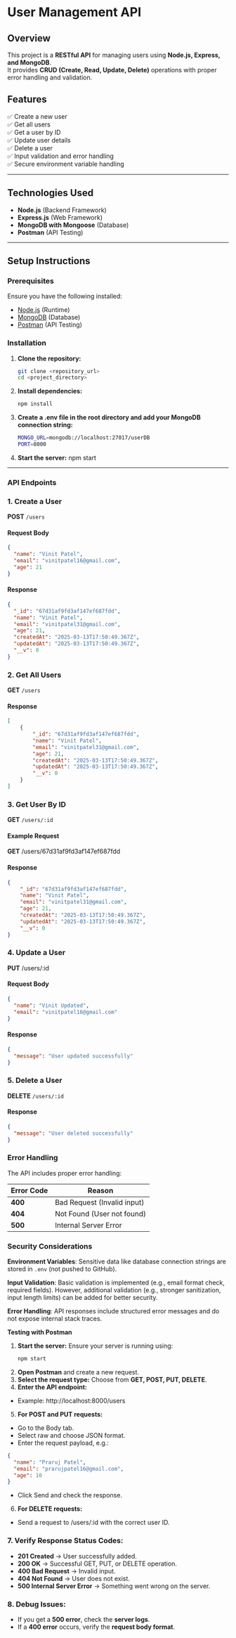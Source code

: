 # User Management API

## Overview

This project is a **RESTful API** for managing users using **Node.js, Express, and MongoDB**.  
It provides **CRUD (Create, Read, Update, Delete)** operations with proper error handling and validation.

## Features

✅ Create a new user  
✅ Get all users  
✅ Get a user by ID  
✅ Update user details  
✅ Delete a user  
✅ Input validation and error handling  
✅ Secure environment variable handling  

---

## Technologies Used

- **Node.js** (Backend Framework)
- **Express.js** (Web Framework)
- **MongoDB with Mongoose** (Database)
- **Postman** (API Testing)

---

## **Setup Instructions**

### **Prerequisites**
Ensure you have the following installed:

- [Node.js](https://nodejs.org/) (Runtime)
- [MongoDB](https://www.mongodb.com/) (Database)
- [Postman](https://www.postman.com/) (API Testing)

### **Installation**
1. **Clone the repository:**
   ```sh
   git clone <repository_url>
   cd <project_directory>

2. **Install dependencies:**
    ```sh
    npm install

3. **Create a .env file in the root directory and add your MongoDB connection string:**
    ```sh
    MONGO_URL=mongodb://localhost:27017/userDB
    PORT=8000

4. **Start the server:**
    npm start

---

### **API Endpoints**

### 1. Create a User
**POST** `/users`

#### Request Body
```json
{
  "name": "Vinit Patel",
  "email": "vinitpatel16@gmail.com",
  "age": 21
}
```

#### Response
```json
{
  "_id": "67d31af9fd3af147ef687fdd",
  "name": "Vinit Patel",
  "email": "vinitpatel31@gmail.com",
  "age": 21,
  "createdAt": "2025-03-13T17:50:49.367Z",
  "updatedAt": "2025-03-13T17:50:49.367Z",
  "__v": 0
}
```

### **2. Get All Users**
**GET** `/users`

#### **Response**
```json
[
    {
        "_id": "67d31af9fd3af147ef687fdd",
        "name": "Vinit Patel",
        "email": "vinitpatel31@gmail.com",
        "age": 21,
        "createdAt": "2025-03-13T17:50:49.367Z",
        "updatedAt": "2025-03-13T17:50:49.367Z",
        "__v": 0
    }
] 
```

### **3. Get User By ID**
**GET** `/users/:id`

#### **Example Request**
**GET** /users/67d31af9fd3af147ef687fdd

#### **Response**
```json
{
    "_id": "67d31af9fd3af147ef687fdd",
    "name": "Vinit Patel",
    "email": "vinitpatel31@gmail.com",
    "age": 21,
    "createdAt": "2025-03-13T17:50:49.367Z",
    "updatedAt": "2025-03-13T17:50:49.367Z",
    "__v": 0
}
```

### **4. Update a User**
**PUT** /users/:id

#### **Request Body**
```json
{
  "name": "Vinit Updated",
  "email": "vinitpatel16@gmail.com"
}
```

#### **Response**
```json
{
  "message": "User updated successfully"
}
```

### **5. Delete a User**
**DELETE** `/users/:id`

#### **Response**
```json
{
  "message": "User deleted successfully"
}
```

### Error Handling
The API includes proper error handling:

| Error Code | Reason                         |
|------------|--------------------------------|
| **400**    | Bad Request (Invalid input)   |
| **404**    | Not Found (User not found)    |
| **500**    | Internal Server Error         |

### Security Considerations

**Environment Variables**: Sensitive data like database connection strings are stored in `.env` (not pushed to GitHub).  

**Input Validation**: Basic validation is implemented (e.g., email format check, required fields). However, additional validation (e.g., stronger sanitization, input length limits) can be added for better 
security.  

**Error Handling**: API responses include structured error messages and do not expose internal stack traces. 

**Testing with Postman**

1. **Start the server:** Ensure your server is running using: 
    ```sh
    npm start
2. **Open Postman** and create a new request.
3. **Select the request type:** Choose from **GET, POST, PUT, DELETE**.
4. **Enter the API endpoint:**

- Example: http://localhost:8000/users

5. **For POST and PUT requests:**
- Go to the Body tab.
- Select raw and choose JSON format.
- Enter the request payload, e.g.:
```json
{
  "name": "Praruj Patel",
  "email": "prarujpatel16@gmail.com",
  "age": 10
}
```
- Click Send and check the response.

6. **For DELETE requests:**

- Send a request to /users/:id with the correct user ID.

### **7. Verify Response Status Codes:**  

- **201 Created** → User successfully added.  
- **200 OK** → Successful GET, PUT, or DELETE operation.  
- **400 Bad Request** → Invalid input.  
- **404 Not Found** → User does not exist.  
- **500 Internal Server Error** → Something went wrong on the server.  

### **8. Debug Issues:**  

- If you get a **500 error**, check the **server logs**.  
- If a **400 error** occurs, verify the **request body format**.  
